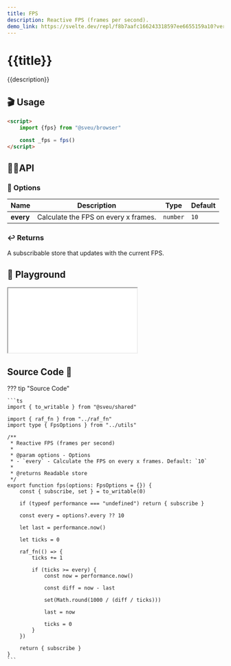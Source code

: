 ```yaml
---
title: FPS
description: Reactive FPS (frames per second).
demo_link: https://svelte.dev/repl/f8b7aafc166243318597ee6655159a10?version=3.53.1
---
```


# {{title}}

{{description}}

## 🎬 Usage

```html
<script>
    import {fps} from "@sveu/browser"

    const _fps = fps()
</script>
```

## 👩‍💻API

### 🙈 Options

| Name        | Description                          | Type                          | Default  |
| ----------- | ------------------------------------ | ----------------------------- | -------- |
| **every**   | Calculate the FPS on every x frames. | `number`                      | `10`     |

### ↩️ Returns

A subscribable store that updates with the current FPS.

## 🧪 Playground

<iframe class="h-120 w-full" src="{{demo_link}}"></iframe>

## Source Code 👀

??? tip "Source Code"

    ```ts
    import { to_writable } from "@sveu/shared"

    import { raf_fn } from "../raf_fn"
    import type { FpsOptions } from "../utils"

    /**
     * Reactive FPS (frames per second)
     *
     * @param options - Options
     * - `every` - Calculate the FPS on every x frames. Default: `10`
     *
     * @returns Readable store
     */
    export function fps(options: FpsOptions = {}) {
        const { subscribe, set } = to_writable(0)

        if (typeof performance === "undefined") return { subscribe }

        const every = options?.every ?? 10

        let last = performance.now()

        let ticks = 0

        raf_fn(() => {
            ticks += 1

            if (ticks >= every) {
                const now = performance.now()

                const diff = now - last

                set(Math.round(1000 / (diff / ticks)))

                last = now

                ticks = 0
            }
        })

        return { subscribe }
    }
    ```
